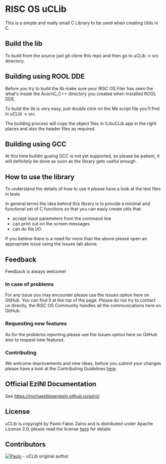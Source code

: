 # RISC OS uCLib

This is a simple and really small C Library to be used when creating Utils in C.

## Build the lib
To build from the source just git clone this repo and then go to uCLib -> src directory.

## Building using ROOL DDE
Before you try to build the lib make sure your RISC OS Filer has seen the what's inside the AcornC_C++ directory you created when installed ROOL DDE.

To build the lib is very easy, just double click on the Mk script file you'll find in uCLib -> src.

The building process will copy the object files in !LibuCLib app in the right places and also the header files as required.

## Building using GCC
At this time buildin gusing GCC is not yet supported, so please be patient, it will definitely be done as soon as the library gets useful enough.

## How to use the library
To understand the details of how to use it please have a look at the test files in tests

In general terms the idea behind this library is to provide a minimal and functional set of C functions so that you can easly create utils that:
- accept input parameters from the command line
- can print out on the screen messages
- can do file I/O

If you believe there is a need for more than the above please open an appropriate issue using the Issues tab above.

## Feedback
Feedback is always welcome!

### In case of problems
For any issue you may encounter please use the Issues option here on GitHub. You can find it at the top of the page. Please do not try to contact us directly, the RISC OS Community handles all the communications here on GitHub.

### Requesting new features
As for the problems reporting please use the Issues option here on GitHub also to request new features.

### Contributing
We welcome improvements and new ideas, before you submit your changes please have a look at the Contributing Guidelines [here](./CONTRIBUTING.md)

## Official EzINI Documentation
See https://michaeldipperstein.github.io/ezini/

## License
uCLib is copyright by Paolo Fabio Zaino and is distributed under Apache License 2.0, please read the license [here](./LICENSE) for details

## Contributors
[![Paolo](https://avatars2.githubusercontent.com/u/8824337?s=42&v=4)](https://github.com/pzaino) - uCLib original author

